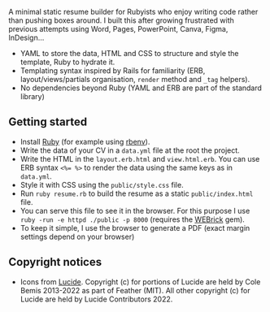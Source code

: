 A minimal static resume builder for Rubyists who enjoy writing code rather than pushing boxes around. I built this after growing frustrated with previous attempts using Word, Pages, PowerPoint, Canva, Figma, InDesign…

- YAML to store the data, HTML and CSS to structure and style the template, Ruby to hydrate it.
- Templating syntax inspired by Rails for familiarity (ERB, layout/views/partials organisation, `render` method and `_tag` helpers).
- No dependencies beyond Ruby (YAML and ERB are part of the standard library)

## Getting started

- Install [Ruby](https://ruby-doc.org/) (for example using [rbenv](https://github.com/rbenv/rbenv)).
- Write the data of your CV in a `data.yml` file at the root the project.
- Write the HTML in the `layout.erb.html` and `view.html.erb`. You can use ERB syntax `<%= %>` to render the data using the same keys as in `data.yml`.
- Style it with CSS using the `public/style.css` file.
- Run `ruby resume.rb` to build the resume as a static `public/index.html` file.
-  You can serve this file to see it in the browser.  For this purpose I use `ruby -run -e httpd ./public -p 8000` (requires the [WEBrick](https://github.com/ruby/webrick) gem).
- To keep it simple, I use the browser to generate a PDF (exact margin settings depend on your browser)

## Copyright notices

- Icons from [Lucide](https://lucide.dev/). Copyright (c) for portions of Lucide are held by Cole Bemis 2013-2022 as part of Feather (MIT). All other copyright (c) for Lucide are held by Lucide Contributors 2022.
